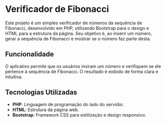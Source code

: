 # Verificador de Fibonacci

Este projeto é um simples verificador de números da sequência de Fibonacci, desenvolvido em PHP, utilizando Bootstrap para o design e HTML para a estrutura da página.
Seu objetivo é, ao inserir um número, gerar a sequência de Fibonacci e mostrar se o número faz parte desta.

## Funcionalidade

O aplicativo permite que os usuários insiram um número e verifiquem se ele pertence à sequência de Fibonacci. O resultado é exibido de forma clara e intuitiva.

## Tecnologias Utilizadas

- **PHP**: Linguagem de programação do lado do servidor.
- **HTML**: Estrutura da página web.
- **Bootstrap**: Framework CSS para estilização e design responsivo.
